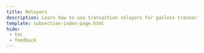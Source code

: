 ```yaml
---
title: Relayers
description: Learn how to use transaction relayers for gasless transactions and recurring or conditional automation of smart contract interactions.
template: subsection-index-page.html
hide: 
 - toc
 - feedback
---
```


